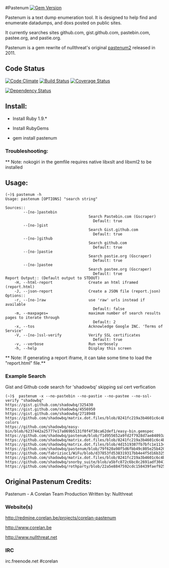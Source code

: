 #Pastenum
[![Gem Version](https://badge.fury.io/rb/pastenum.png)](http://badge.fury.io/rb/pastenum)

Pastenum is a text dump enumeration tool. It is designed to help find and enumerate datadumps, and doxs posted on public sites. 

It currently searches sites github.com, gist.github.com, pastebin.com, pastee.org, and pastie.org.

Pastenum is a gem rewrite of nullthreat's original [pastenum2](http://redmine.corelan.be/projects/corelan-pastenum) released in 2011. 

## Code Status

[![Code Climate](https://codeclimate.com/github/shadowbq/pastenum.png)](https://codeclimate.com/github/shadowbq/pastenum)
[![Build Status](https://travis-ci.org/shadowbq/pastenum.png)](https://travis-ci.org/shadowbq/pastenum)
[![Coverage Status](https://coveralls.io/repos/shadowbq/pastenum/badge.png?branch=master)](https://coveralls.io/r/shadowbq/pastenum)

[![Dependency Status](https://gemnasium.com/shadowbq/pastenum.png)](https://gemnasium.com/shadowbq/pastenum)


## Install:

* Install Ruby 1.9.* 

* Install RubyGems 

* gem install pastenum

### Troubleshooting: 

** Note: nokogiri in the gemfile requires native libxslt and libxml2 to be installed

## Usage:

```shell
(~)$ pastenum -h
Usage: pastenum [OPTIONS] "search string"

Sources::
        --[no-]pastebin
                                     Search Pastebin.com (Gscraper)
                                       Default: true
        --[no-]gist
                                     Search Gist.github.com
                                       Default: true
        --[no-]github
                                     Search github.com
                                       Default: true
        --[no-]pastie
                                     Search pastie.org (Gscraper)
                                       Default: true
        --[no-]pastee
                                     Search pastee.org (Gscraper)
                                       Default: true
Report Output:: (Default output to STDOUT)
    -H, --html-report                Create an html iframed (report.html) 
    -J, --json-report                Create a JSON file (report.json) 
Options::
    -r, --[no-]raw                   use 'raw' urls instead if available
                                       Default: false
    -m, --maxpages=                  maximum number of search results pages to iterate through
                                       Default: 2
    -x, --tos                        Acknowledge Google INC. 'Terms of Service'
    -V, --[no-]ssl-verify            Verify SSL certificates
                                       Default: true
    -v, --verbose                    Run verbosely
    -h, --help                       Display this screen
```

** Note: If generating a report iframe, it can take some time to load the "report.html" file.**

### Example Search

Gist and Github code search for 'shadowbq' skipping ssl cert verfication

```shell
(~)$  pastenum -x --no-pastebin --no-pastie --no-pastee --no-ssl-verify "shadowbq"
https://gist.github.com/shadowbq/325430
https://gist.github.com/shadowbq/4556950
https://gist.github.com/shadowbq/2718948
https://github.com/shadowbq/matrix.dot.files/blob/8241fc219a3b4601c6c4b1a487441cf31e90916b/docs/README.vim-colors
https://github.com/shadowbq/easy-bin/blob/6237442a25777e17a869b5131f0f4f38ca62def1/easy-bin.gemspec
https://github.com/shadowbq/pastenum/blob/f1d955652a9fd2f7928d7ae84093aea4fc105f85/pastenum.gemspec
https://github.com/shadowbq/matrix.dot.files/blob/8241fc219a3b4601c6c4b1a487441cf31e90916b/home/.matrix/vim/.gitmodules
https://github.com/shadowbq/matrix.dot.files/blob/4d1519387fb7bfc1e1134c179fe372f232e30cba/home/.gitconfig
https://github.com/shadowbq/pastenum/blob/79f620a98f5d6fbb49c805e25b4206fa70429929/README.md
https://github.com/fabrizioc1/WiFu/blob/d37853fd538319317bb4e4f5d16b3255501b76d1/Gemfile
https://github.com/shadowbq/matrix.dot.files/blob/8241fc219a3b4601c6c4b1a487441cf31e90916b/home/.ssh/config
https://github.com/shadowbq/snorby_suite/blob/a5bfc872c6bc8c2691adf3041fa821dadbec233b/snorby_suite.gemspec
https://github.com/shadowbq/rothparty/blob/22a5e8847592cdc158439faef925ca2a07bb0e4d/rothparty.gemspec

```


## Original Pastenum Credits: 

Pastenum - A Corelan Team Production
Written by: Nullthreat

### Website(s)

http://redmine.corelan.be/projects/corelan-pastenum

http://www.corelan.be

http://www.nullthreat.net

### IRC

irc.freenode.net #corelan

